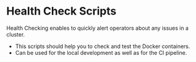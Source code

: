 # Health Check Scripts

Health Checking enables to quickly alert operators about any issues in a cluster. 

- This scripts should help you to check and test the Docker containers.
- Can be used for the local development as well as for the CI pipeline.
